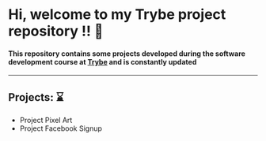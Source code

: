 Hi, welcome to my Trybe project repository !! :rocket:
==========================

#### This repository contains some projects developed during the software development course at [Trybe](https://www.betrybe.com/) and is constantly updated
---

## Projects: :hourglass:
   
   * Project Pixel Art
   * Project Facebook Signup
  

